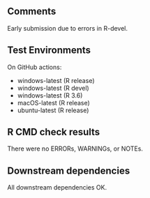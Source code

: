 ## Comments

Early submission due to errors in R-devel.

## Test Environments

On GitHub actions:

* windows-latest (R release)
* windows-latest (R devel)
* windows-latest (R 3.6)
* macOS-latest (R release)
* ubuntu-latest (R release)

## R CMD check results

There were no ERRORs, WARNINGs, or NOTEs.

## Downstream dependencies
All downstream dependencies OK.
